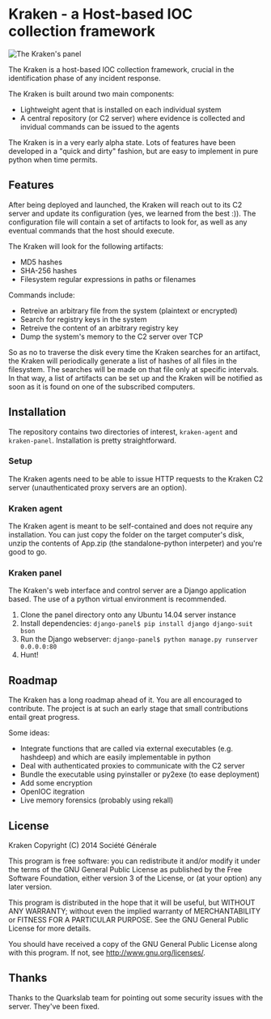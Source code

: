 # Kraken - a Host-based IOC collection framework

![The Kraken's panel](/kraken-panel.png)

The Kraken is a host-based IOC collection framework, crucial in the identification phase of any incident response.

The Kraken is built around two main components:

* Lightweight agent that is installed on each individual system
* A central repository (or C2 server) where evidence is collected and invidual commands can be issued to the agents

The Kraken is in a very early alpha state. Lots of features have been developed in a "quick and dirty" fashion, but are easy to implement in pure python when time permits.

## Features
After being deployed and launched, the Kraken will reach out to its C2 server and update its configuration (yes, we learned from the best :)). The configuration file will contain a set of artifacts to look for, as well as any eventual commands that the host should execute.

The Kraken will look for the following artifacts:
* MD5 hashes
* SHA-256 hashes
* Filesystem regular expressions in paths or filenames

Commands include:
* Retreive an arbitrary file from the system (plaintext or encrypted)
* Search for registry keys in the system
* Retreive the content of an arbitrary registry key
* Dump the system's memory to the C2 server over TCP

So as no to traverse the disk every time the Kraken searches for an artifact, the Kraken will periodically generate a list of hashes of all files in the filesystem. The searches will be made on that file only at specific intervals. In that way, a list of artifacts can be set up and the Kraken will be notified as soon as it is found on one of the subscribed computers.

## Installation
The repository contains two directories of interest, `kraken-agent` and `kraken-panel`. Installation is pretty straightforward.

### Setup
The Kraken agents need to be able to issue HTTP requests to the Kraken C2 server (unauthenticated proxy servers are an option).

### Kraken agent
The Kraken agent is meant to be self-contained and does not require any installation. You can just copy the folder on the target computer's disk, unzip the contents of App.zip (the standalone-python interpeter) and you're good to go.

### Kraken panel
The Kraken's web interface and control server are a Django application based. The use of a python virtual environment is recommended.

1. Clone the panel directory onto any Ubuntu 14.04 server instance
2. Install dependencies: `django-panel$ pip install django django-suit bson`
3. Run the Django webserver: `django-panel$ python manage.py runserver 0.0.0.0:80`
4. Hunt!


## Roadmap
The Kraken has a long roadmap ahead of it. You are all encouraged to contribute. The project is at such an early stage that small contributions entail great progress.

Some ideas:

* Integrate functions that are called via external executables (e.g. hashdeep) and which are easily implementable in python
* Deal with authenticated proxies to communicate with the C2 server
* Bundle the executable using pyinstaller or py2exe (to ease deployment)
* Add some encryption
* OpenIOC itegration
* Live memory forensics (probably using rekall)

## License

Kraken Copyright (C) 2014 Société Générale

This program is free software: you can redistribute it and/or modify it under the terms of the GNU General Public License as published by the Free Software Foundation, either version 3 of the License, or (at your option) any later version.

This program is distributed in the hope that it will be useful, but WITHOUT ANY WARRANTY; without even the implied warranty of MERCHANTABILITY or FITNESS FOR A PARTICULAR PURPOSE. See the GNU General Public License for more details.

You should have received a copy of the GNU General Public License along with this program. If not, see http://www.gnu.org/licenses/.

## Thanks

Thanks to the Quarkslab team for pointing out some security issues with the server. They've been fixed.
